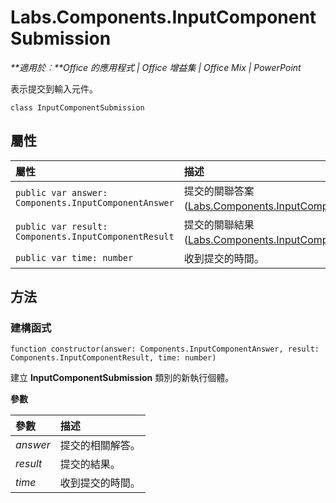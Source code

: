 
# <a name="labs.components.inputcomponentsubmission"></a>Labs.Components.InputComponentSubmission

 _**適用於︰**Office 的應用程式 | Office 增益集 | Office Mix | PowerPoint_

表示提交到輸入元件。

```
class InputComponentSubmission
```


## <a name="properties"></a>屬性


|屬性	|描述|
|:-----|:-----|
| `public var answer: Components.InputComponentAnswer`|提交的關聯答案 ([Labs.Components.InputComponentAnswer](../../reference/office-mix/labs.components.inputcomponentanswer.md))。|
| `public var result: Components.InputComponentResult`|提交的關聯結果 ([Labs.Components.InputComponentResult](../../reference/office-mix/labs.components.inputcomponentresult.md))。|
| `public var time: number`|收到提交的時間。|

## <a name="methods"></a>方法




### <a name="constructor"></a>建構函式

 `function constructor(answer: Components.InputComponentAnswer, result: Components.InputComponentResult, time: number)`

建立 **InputComponentSubmission** 類別的新執行個體。

 **參數**


|參數|描述|
|:-----|:-----|
| _answer_|提交的相關解答。|
| _result_|提交的結果。|
| _time_|收到提交的時間。|

